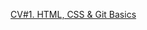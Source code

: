 [CV#1. HTML, CSS & Git Basics](https://github-nvs163.github.io/rsschool-cv/ "CV#1. HTML, CSS & Git Basics")
